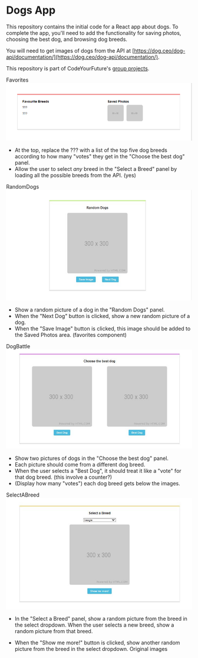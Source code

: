 # Dogs App

This repository contains the initial code for a React app about dogs. To complete the app, you'll need to add the functionality for saving photos, choosing the best dog, and browsing dog breeds.

You will need to get images of dogs from the API at [https://dog.ceo/dog-api/documentation/](https://dog.ceo/dog-api/documentation/).

This repository is part of CodeYourFuture's [group projects](https://github.com/CodeYourFuture/group-projects).  


Favorites   
![Screenshot of project](favorites.png)
- At the top, replace the ??? with a list of the top five dog breeds according to how many "votes" they get in the "Choose the best dog" panel.
- Allow the user to select _any_ breed in the "Select a Breed" panel by loading all the possible breeds from the API. (yes) 

RandomDogs
![Screenshot of project](RandomDogs.png)
- Show a random picture of a dog in the "Random Dogs" panel.
- When the "Next Dog" button is clicked, show a new random picture of a dog.
- When the "Save Image" button is clicked, this image should be added to the Saved Photos area. (favorites component)

DogBattle
![Screenshot of project](DogBattle.png)
- Show two pictures of dogs in the "Choose the best dog" panel. 
- Each picture should come from a different dog breed. 
- When the user selects a "Best Dog", it should treat it like a "vote" for that dog breed.   (this involve a counter?)
- (Display how many "votes") each dog breed gets below the images.

SelectABreed
![Screenshot of project](SelectABreed.png)
- In the "Select a Breed" panel, show a random picture from the breed in the select dropdown. When the user selects a new breed, show a random picture from that breed.

- When the "Show me more!" button is clicked, show another random picture from the breed in the select dropdown.
Original images 


<!-- ![Screenshot of project](screenshot-1.png)
![Screenshot of project](screenshot-2.png)


## What you need to do

- Show a random picture of a dog in the "Random Dogs" panel. When the "Next Dog" button is clicked, show a new random picture of a dog.
- When the "Save Image" button is clicked, this image should be added to the Saved Photos area.
- Show two pictures of dogs in the "Choose the best dog" panel. Each picture should come from a different dog breed. When the user selects a "Best Dog", it should treat it like a "vote" for that dog breed. Display how many "votes" each dog breed gets below the images.

- In the "Select a Breed" panel, show a random picture from the breed in the select dropdown. When the user selects a new breed, show a random picture from that breed.

- When the "Show me more!" button is clicked, show another random picture from the breed in the select dropdown.

## Stretch goals
- At the top, replace the ??? with a list of the top five dog breeds according to how many "votes" they get in the "Choose the best dog" panel.
- Allow the user to select _any_ breed in the "Select a Breed" panel by loading all the possible breeds from the API. -->
